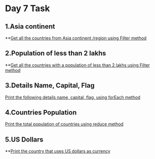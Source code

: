 # Day 7 Task

## **1.Asia continent**
**[Get all the countries from Asia continent /region using Filter method](./asia%20continent/script5.js)       

## **2.Population of less than 2 lakhs**
**[Get all the countries with a population of less than 2 lakhs using Filter method](./Population/script4.js)

## **3.Details Name, Capital, Flag**
[Print the following details name, capital, flag, using forEach method](./foreach/script3.js)

## **4.Countries Population**
[Print the total population of countries using reduce method](./Population%20reduce/script2.js)

## **5.US Dollars**
**[Print the country that uses US dollars as currency](./US%20Dollar/script1.js)    